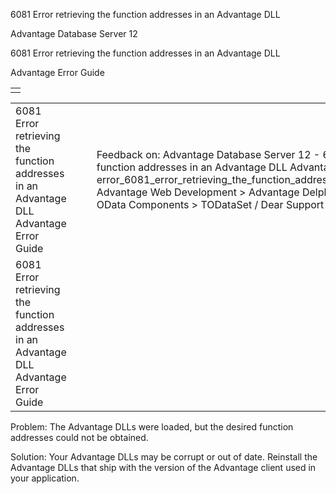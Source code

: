 6081 Error retrieving the function addresses in an Advantage DLL




Advantage Database Server 12  

6081 Error retrieving the function addresses in an Advantage DLL

Advantage Error Guide

|  |
| --- |
|  |

|  |  |  |  |  |
| --- | --- | --- | --- | --- |
| 6081 Error retrieving the function addresses in an Advantage DLL  Advantage Error Guide |  |  | Feedback on: Advantage Database Server 12 - 6081 Error retrieving the function addresses in an Advantage DLL Advantage Error Guide error\_6081\_error\_retrieving\_the\_function\_addresses\_in\_an\_advantage\_dll Advantage Web Development > Advantage Delphi OData Client > Delphi OData Components > TODataSet / Dear Support Staff, |  |
| 6081 Error retrieving the function addresses in an Advantage DLL  Advantage Error Guide |  |  |  |  |

Problem: The Advantage DLLs were loaded, but the desired function addresses could not be obtained.

Solution: Your Advantage DLLs may be corrupt or out of date. Reinstall the Advantage DLLs that ship with the version of the Advantage client used in your application.
